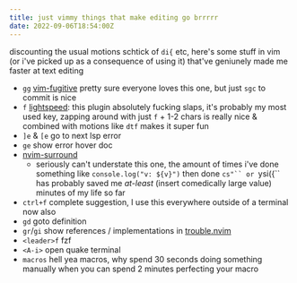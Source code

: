 ```yaml
---
title: just vimmy things that make editing go brrrrr
date: 2022-09-06T18:54:00Z
---
```


discounting the usual motions schtick of `di{` etc, here's some stuff in vim (or
i've picked up as a consequence of using it) that've geniunely made me faster at
text editing

- `gg` [vim-fugitive](https://github.com/tpope/vim-fugitive) pretty sure
  everyone loves this one, but just `sgc` to commit is nice
- `f` [lightspeed](https://github.com/ggandor/lightspeed.nvim): this plugin
  absolutely fucking slaps, it's probably my most used key, zapping around with
  just `f` + 1-2 chars is really nice & combined with motions like `dtf` makes
  it super fun
- `]e` & `[e` go to next lsp error
- `ge` show error hover doc
- [nvim-surround](https://github.com/kylechui/nvim-surround)
  - seriously can't understate this one, the amount of times i've done something
    like `console.log("v: ${v}")` then done ` cs"`` or  `ysi({`` has probably
    saved me _at-least_ (insert comedically large value) minutes of my life so
    far
- `ctrl+f` complete suggestion, I use this everywhere outside of a terminal now
  also
- `gd` goto definition
- `gr`/`gi` show references / implementations in
  [trouble.nvim](https://github.com/folke/trouble.nvim)
- `<leader>f` fzf
- `<A-i>` open quake terminal
- `macros` hell yea macros, why spend 30 seconds doing something manually when
  you can spend 2 minutes perfecting your macro
